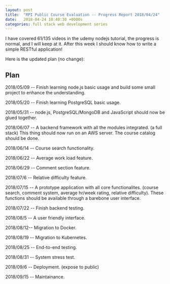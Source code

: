```yaml
---
layout: post
title:  "RPI Public Course Evaluation -- Progress Report 2018/04/24"
date:   2018-04-24 10:40:30 +0000s
categories: full stack web development series
---
```


I have covered 61/135 videos in the udemy nodejs tutorial, the progress is normal, and I will keep at it. After this week I should know how to write a simple RESTful application!

Here is the updated plan (no change):

## Plan ##
2018/05/09 -- Finish learning node.js basic usage and build some small project to enhance the understanding. 

2018/05/20 -- Finish learning PostgreSQL basic usage.

2018/05/31 -- node.js, PostgreSQL/MongoDB and JavaScript should now be glued together. 

2018/06/07 -- A backend framework with all the modules integrated. (a full stack) This thing should now run on an AWS server. The course catalog should be done. 

2018/06/14 -- Course search functionality. 

2018/06/22 -- Average work load feature.

2018/06/29 -- Comment section feature.

2018/07/6 -- Relative difficulty feature. 

2018/07/15 -- A prototype application with all core functionalites. (course search, comment system, average hr/week rating, relative difficulty). These functions should be available through a barebone user interface. 

2018/07/22 -- Finish backend testing.

2018/08/5 -- A user friendly interface. 

2018/08/12-- Migration to Docker.

2018/08/19 -- Migration to Kubernetes.

2018/08/25 -- End-to-end testing.

2018/08/31 -- System stress test.

2018/09/6 -- Deployment. (expose to public)

2018/09/15 -- Maintainance. 







 





